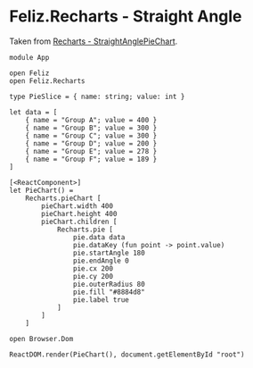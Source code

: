 # Feliz.Recharts - Straight Angle

Taken from [Recharts - StraightAnglePieChart](http://recharts.org/en-US/examples/StraightAnglePieChart).

```fsharp:recharts-pie-straightangle
module App

open Feliz
open Feliz.Recharts

type PieSlice = { name: string; value: int }

let data = [
    { name = "Group A"; value = 400 }
    { name = "Group B"; value = 300 }
    { name = "Group C"; value = 300 }
    { name = "Group D"; value = 200 }
    { name = "Group E"; value = 278 }
    { name = "Group F"; value = 189 }
]

[<ReactComponent>]
let PieChart() =
    Recharts.pieChart [
        pieChart.width 400
        pieChart.height 400
        pieChart.children [
            Recharts.pie [
                pie.data data
                pie.dataKey (fun point -> point.value)
                pie.startAngle 180
                pie.endAngle 0
                pie.cx 200
                pie.cy 200
                pie.outerRadius 80
                pie.fill "#8884d8"
                pie.label true
            ]
        ]
    ]

open Browser.Dom

ReactDOM.render(PieChart(), document.getElementById "root")
```